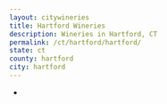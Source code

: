 ```yaml
---
layout: citywineries
title: Hartford Wineries
description: Wineries in Hartford, CT
permalink: /ct/hartford/hartford/
state: ct
county: hartford
city: hartford
---
```

-
